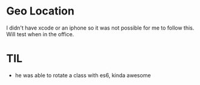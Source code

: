 # Geo Location

I didn't have xcode or an iphone so it was not possible for me to follow this.  Will test when in the office.

# TIL

* he was able to rotate a class with es6, kinda awesome
